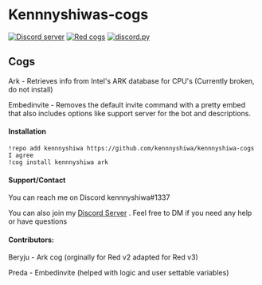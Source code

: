 # Kennnyshiwas-cogs
[![Discord server](https://discordapp.com/api/guilds/489162733791739950/embed.png)](https://discord.gg/eYFxDJC)
[![Red cogs](https://img.shields.io/badge/Red--DiscordBot-cogs-red.svg)](https://github.com/Cog-Creators/Red-DiscordBot/tree/V3/develop)
[![discord.py](https://img.shields.io/badge/discord-py-blue.svg)](https://github.com/Rapptz/discord.py)

## Cogs
Ark - Retrieves info from Intel's ARK database for CPU's (Currently broken, do not install)

Embedinvite - Removes the default invite command with a pretty embed that also includes options like support server for the bot and descriptions.

#### Installation

```
!repo add kennnyshiwa https://github.com/kennnyshiwa/kennnyshiwa-cogs
I agree
!cog install kennnyshiwa ark
```

#### Support/Contact
You can reach me on Discord kennnyshiwa#1337

You can also join my [Discord Server](https://discord.gg/eYFxDJC) . Feel free to DM if you need any help or have questions

#### Contributors:

Beryju - Ark cog (orginally for Red v2 adapted for Red v3)

Preda - Embedinvite (helped with logic and user settable variables)
